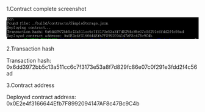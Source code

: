 1.Contract complete screenshot

![avatar](Ntest002.png)


2.Transaction hash

Transaction hash: 0x6dd3972bb5c13a511cc6c7f3173e53a8f7d829fc86e07c0f291e3fdd2f4c56ad

3.Contract address

Deployed contract address: 0x0E2e4f3166644Efb7F8992094147AF8c47Bc9C4b
